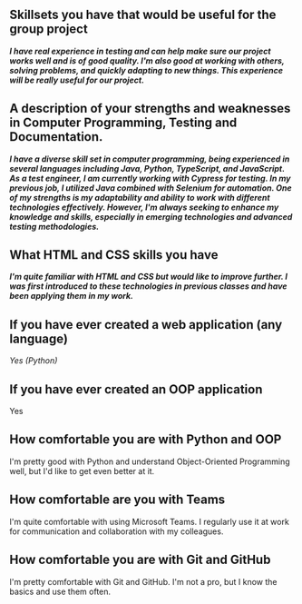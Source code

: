 ## Skillsets you have that would be useful for the group project
**_I have real experience in testing and can help make sure our project works well and is of good quality. I'm also good at working with others, solving problems, and quickly adapting to new things. This experience will be really useful for our project._**

## A description of your strengths and weaknesses in Computer Programming, Testing and Documentation.
**_I have a diverse skill set in computer programming, being experienced in several languages including Java, Python, TypeScript, and JavaScript. As a test engineer, I am currently working with Cypress for testing. In my previous job, I utilized Java combined with Selenium for automation. One of my strengths is my adaptability and ability to work with different technologies effectively. However, I'm always seeking to enhance my knowledge and skills, especially in emerging technologies and advanced testing methodologies._**

## What HTML and CSS skills you have
**_I'm quite familiar with HTML and CSS but would like to improve further. I was first introduced to these technologies in previous classes and have been applying them in my work._**

## If you have ever created a web application (any language)
_Yes (Python)_

## If you have ever created an OOP application
Yes

## How comfortable you are with Python and OOP
I'm pretty good with Python and understand Object-Oriented Programming well, but I'd like to get even better at it. 

## How comfortable are you with Teams
I'm quite comfortable with using Microsoft Teams. I regularly use it at work for communication and collaboration with my colleagues.


## How comfortable you are with Git and GitHub
I'm pretty comfortable with Git and GitHub. I'm not a pro, but I know the basics and use them often. 
